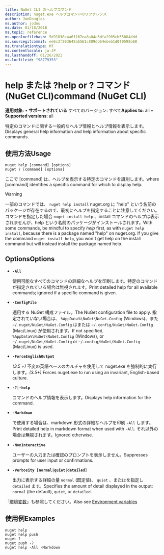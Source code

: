```yaml
---
title: NuGet CLI のヘルプコマンド
description: nuget.exe ヘルプコマンドのリファレンス
author: JonDouglas
ms.author: jodou
ms.date: 01/18/2018
ms.topic: reference
ms.openlocfilehash: 5d91638c4a6f167ea8a04e5dfa2905cb55084ddd
ms.sourcegitcommit: ee6c3f203648a5561c809db54ebeb1d0f0598b68
ms.translationtype: MT
ms.contentlocale: ja-JP
ms.lasthandoff: 01/26/2021
ms.locfileid: "98779353"
---
```

# <a name="help-or--command-nuget-cli"></a><span data-ttu-id="2bb5f-103">help または ?</span><span class="sxs-lookup"><span data-stu-id="2bb5f-103">help or ?</span></span> <span data-ttu-id="2bb5f-104">コマンド (NuGet CLI)</span><span class="sxs-lookup"><span data-stu-id="2bb5f-104">command (NuGet CLI)</span></span>

<span data-ttu-id="2bb5f-105">**適用対象:** &bullet; **サポートされている** すべてのバージョン: すべて</span><span class="sxs-lookup"><span data-stu-id="2bb5f-105">**Applies to:** all &bullet; **Supported versions**: all</span></span>

<span data-ttu-id="2bb5f-106">特定のコマンドに関する一般的なヘルプ情報とヘルプ情報を表示します。</span><span class="sxs-lookup"><span data-stu-id="2bb5f-106">Displays general help information and help information about specific commands.</span></span>

## <a name="usage"></a><span data-ttu-id="2bb5f-107">使用方法</span><span class="sxs-lookup"><span data-stu-id="2bb5f-107">Usage</span></span>

```cli
nuget help [command] [options]
nuget ? [command] [options]
```

<span data-ttu-id="2bb5f-108">ここで [command] は、ヘルプを表示する特定のコマンドを識別します。</span><span class="sxs-lookup"><span data-stu-id="2bb5f-108">where [command] identifies a specific command for which to display help.</span></span>

> [!Warning]
> <span data-ttu-id="2bb5f-109">一部のコマンドでは、  `nuget help install` nuget.org に "help" という名前のパッケージが存在するので、最初にヘルプを指定することに注意してください。コマンドを指定した場合 `nuget install help` 、install コマンドのヘルプは表示されませんが、help という名前のパッケージがインストールされます。</span><span class="sxs-lookup"><span data-stu-id="2bb5f-109">With some commands, be mindful to specify *help* first, as with `nuget help install`, because there is a package named "help" on nuget.org. If you give the command `nuget install help`, you won't get help on the install command but will instead install the package named help.</span></span>

## <a name="options"></a><span data-ttu-id="2bb5f-110">Options</span><span class="sxs-lookup"><span data-stu-id="2bb5f-110">Options</span></span>

- **`-All`**

  <span data-ttu-id="2bb5f-111">使用可能なすべてのコマンドの詳細なヘルプを印刷します。特定のコマンドが指定されている場合は無視されます。</span><span class="sxs-lookup"><span data-stu-id="2bb5f-111">Print detailed help for all available commands; ignored if a specific command is given.</span></span>

- **`-ConfigFile`**

  <span data-ttu-id="2bb5f-112">適用する NuGet 構成ファイル。</span><span class="sxs-lookup"><span data-stu-id="2bb5f-112">The NuGet configuration file to apply.</span></span> <span data-ttu-id="2bb5f-113">指定されていない場合は、 `%AppData%\NuGet\NuGet.Config` (Windows)、また `~/.nuget/NuGet/NuGet.Config` はまたは `~/.config/NuGet/NuGet.Config` (Mac/Linux) が使用されます。</span><span class="sxs-lookup"><span data-stu-id="2bb5f-113">If not specified, `%AppData%\NuGet\NuGet.Config` (Windows), or `~/.nuget/NuGet/NuGet.Config` or `~/.config/NuGet/NuGet.Config` (Mac/Linux) is used.</span></span>

- **`-ForceEnglishOutput`**

  <span data-ttu-id="2bb5f-114">*(3.5 +)* 不変の英語ベースのカルチャを使用して nuget.exe を強制的に実行します。</span><span class="sxs-lookup"><span data-stu-id="2bb5f-114">*(3.5+)* Forces nuget.exe to run using an invariant, English-based culture.</span></span>

- **`-?|-help`**

  <span data-ttu-id="2bb5f-115">コマンドのヘルプ情報を表示します。</span><span class="sxs-lookup"><span data-stu-id="2bb5f-115">Displays help information for the command.</span></span>

- **`-Markdown`**

  <span data-ttu-id="2bb5f-116">で使用する場合は、markdown 形式の詳細なヘルプを印刷 `-All` します。</span><span class="sxs-lookup"><span data-stu-id="2bb5f-116">Print detailed help in markdown format when used with `-All`.</span></span> <span data-ttu-id="2bb5f-117">それ以外の場合は無視されます。</span><span class="sxs-lookup"><span data-stu-id="2bb5f-117">Ignored otherwise.</span></span>

- **`-NonInteractive`**

  <span data-ttu-id="2bb5f-118">ユーザーの入力または確認のプロンプトを表示しません。</span><span class="sxs-lookup"><span data-stu-id="2bb5f-118">Suppresses prompts for user input or confirmations.</span></span>

- **`-Verbosity [normal|quiet|detailed]`**

  <span data-ttu-id="2bb5f-119">出力に表示する詳細の量 `normal` (既定値)、 `quiet` 、またはを指定し `detailed` ます。</span><span class="sxs-lookup"><span data-stu-id="2bb5f-119">Specifies the amount of detail displayed in the output: `normal` (the default), `quiet`, or `detailed`.</span></span>

<span data-ttu-id="2bb5f-120">「[環境変数](cli-ref-environment-variables.md)」も参照してください。</span><span class="sxs-lookup"><span data-stu-id="2bb5f-120">Also see [Environment variables](cli-ref-environment-variables.md)</span></span>

## <a name="examples"></a><span data-ttu-id="2bb5f-121">使用例</span><span class="sxs-lookup"><span data-stu-id="2bb5f-121">Examples</span></span>

```cli
nuget help
nuget help push
nuget ?
nuget push -?
nuget help -All -Markdown
```
